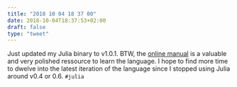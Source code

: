 ```yaml
---
title: "2018 10 04 18 37 00"
date: 2018-10-04T18:37:53+02:00
draft: false
type: "tweet"
---
```

Just updated my Julia binary to v1.0.1. BTW, the [online manual](https://docs.julialang.org/en/latest/) is a valuable and very polished ressource to learn the language. I hope to find more time to dwelve into the latest iteration of the language since I stopped using Julia around v0.4 or 0.6. `#julia` 
